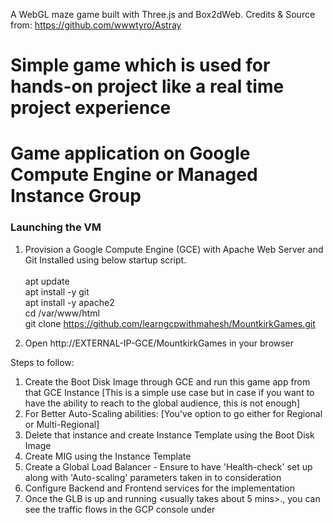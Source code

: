 A WebGL maze game built with Three.js and Box2dWeb. 
Credits & Source from: https://github.com/wwwtyro/Astray

# Simple game which is used for hands-on project like a real time project experience
# Game application on Google Compute Engine or Managed Instance Group
### Launching the VM

1. Provision a Google Compute Engine (GCE) with Apache Web Server and Git Installed using below startup script. <br/><br/>
apt update <br/>
apt install -y git <br/>
apt install -y apache2 <br/>
cd /var/www/html <br/>
git clone https://github.com/learngcpwithmahesh/MountkirkGames.git <br/>

2. Open http://EXTERNAL-IP-GCE/MountkirkGames in your browser

Steps to follow:

1. Create the Boot Disk Image through GCE and run this game app from that GCE Instance [This is a simple use case but in case if you want to have the ability to reach to the global audience, this is not enough] <br/>
2. For Better Auto-Scaling abilities: [You've option to go either for Regional or Multi-Regional] <br/>
3. Delete that instance and create Instance Template using the Boot Disk Image <br/>
4. Create MIG <Managed Instance Group> using the Instance Template <br/>
5. Create a Global Load Balancer <HTTPS> - Ensure to have 'Health-check' set up along with 'Auto-scaling' parameters taken in to consideration <br/>
6. Configure Backend and Frontend services for the implementation <br/>
7. Once the GLB is up and running <usually takes about 5 mins>., you can see the traffic flows in the GCP console under <br/>
